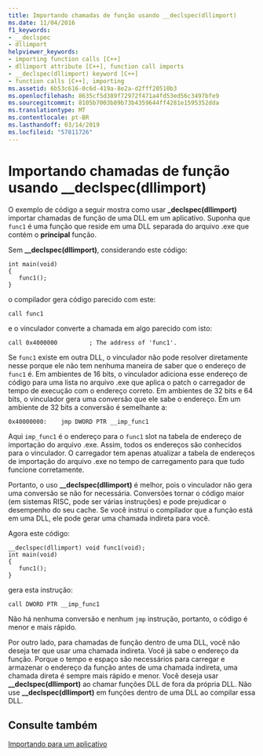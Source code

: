 ```yaml
---
title: Importando chamadas de função usando __declspec(dllimport)
ms.date: 11/04/2016
f1_keywords:
- __declspec
- dllimport
helpviewer_keywords:
- importing function calls [C++]
- dllimport attribute [C++], function call imports
- __declspec(dllimport) keyword [C++]
- function calls [C++], importing
ms.assetid: 6b53c616-0c6d-419a-8e2a-d2fff20510b3
ms.openlocfilehash: 8635cf5d389f72972f471a4fd53ed56c3497bfe9
ms.sourcegitcommit: 8105b7003b89b73b4359644ff4281e1595352dda
ms.translationtype: MT
ms.contentlocale: pt-BR
ms.lasthandoff: 03/14/2019
ms.locfileid: "57811726"
---
```

# <a name="importing-function-calls-using-declspecdllimport"></a>Importando chamadas de função usando __declspec(dllimport)

O exemplo de código a seguir mostra como usar **_declspec(dllimport)** importar chamadas de função de uma DLL em um aplicativo. Suponha que `func1` é uma função que reside em uma DLL separada do arquivo .exe que contém o **principal** função.

Sem **__declspec(dllimport)**, considerando este código:

```
int main(void)
{
   func1();
}
```

o compilador gera código parecido com este:

```
call func1
```

e o vinculador converte a chamada em algo parecido com isto:

```
call 0x4000000         ; The address of 'func1'.
```

Se `func1` existe em outra DLL, o vinculador não pode resolver diretamente nesse porque ele não tem nenhuma maneira de saber que o endereço de `func1` é. Em ambientes de 16 bits, o vinculador adiciona esse endereço de código para uma lista no arquivo .exe que aplica o patch o carregador de tempo de execução com o endereço correto. Em ambientes de 32 bits e 64 bits, o vinculador gera uma conversão que ele sabe o endereço. Em um ambiente de 32 bits a conversão é semelhante a:

```
0x40000000:    jmp DWORD PTR __imp_func1
```

Aqui `imp_func1` é o endereço para o `func1` slot na tabela de endereço de importação do arquivo .exe. Assim, todos os endereços são conhecidos para o vinculador. O carregador tem apenas atualizar a tabela de endereços de importação do arquivo .exe no tempo de carregamento para que tudo funcione corretamente.

Portanto, o uso **__declspec(dllimport)** é melhor, pois o vinculador não gera uma conversão se não for necessária. Conversões tornar o código maior (em sistemas RISC, pode ser várias instruções) e pode prejudicar o desempenho do seu cache. Se você instrui o compilador que a função está em uma DLL, ele pode gerar uma chamada indireta para você.

Agora este código:

```
__declspec(dllimport) void func1(void);
int main(void)
{
   func1();
}
```

gera esta instrução:

```
call DWORD PTR __imp_func1
```

Não há nenhuma conversão e nenhum `jmp` instrução, portanto, o código é menor e mais rápido.

Por outro lado, para chamadas de função dentro de uma DLL, você não deseja ter que usar uma chamada indireta. Você já sabe o endereço da função. Porque o tempo e espaço são necessários para carregar e armazenar o endereço da função antes de uma chamada indireta, uma chamada direta é sempre mais rápido e menor. Você deseja usar **__declspec(dllimport)** ao chamar funções DLL de fora da própria DLL. Não use **__declspec(dllimport)** em funções dentro de uma DLL ao compilar essa DLL.

## <a name="see-also"></a>Consulte também

[Importando para um aplicativo](importing-into-an-application.md)
